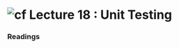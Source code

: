 ![cf](http://i.imgur.com/7v5ASc8.png) Lecture 18 : Unit Testing
=====================================

### Readings
